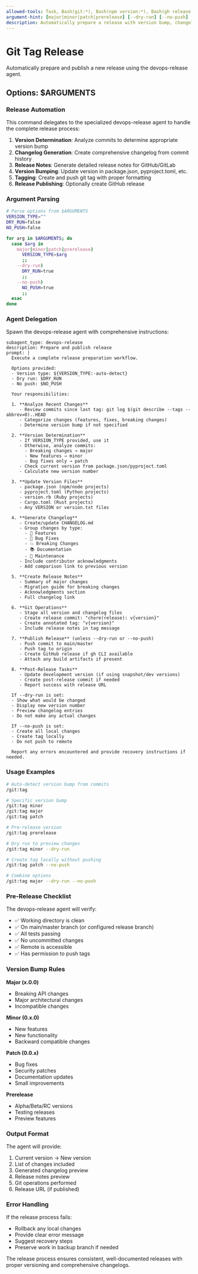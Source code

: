 ```yaml
---
allowed-tools: Task, Bash(git:*), Bash(npm version:*), Bash(gh release:*)
argument-hint: [major|minor|patch|prerelease] [--dry-run] [--no-push]
description: Automatically prepare a release with version bump, changelog, and tagging
---
```


# Git Tag Release

Automatically prepare and publish a new release using the devops-release agent.

## Options: $ARGUMENTS

### Release Automation

This command delegates to the specialized devops-release agent to handle the complete release process:

1. **Version Determination**: Analyze commits to determine appropriate version bump
2. **Changelog Generation**: Create comprehensive changelog from commit history
3. **Release Notes**: Generate detailed release notes for GitHub/GitLab
4. **Version Bumping**: Update version in package.json, pyproject.toml, etc.
5. **Tagging**: Create and push git tag with proper formatting
6. **Release Publishing**: Optionally create GitHub release

### Argument Parsing

```bash
# Parse options from $ARGUMENTS
VERSION_TYPE=""
DRY_RUN=false
NO_PUSH=false

for arg in $ARGUMENTS; do
  case $arg in
    major|minor|patch|prerelease)
      VERSION_TYPE=$arg
      ;;
    --dry-run)
      DRY_RUN=true
      ;;
    --no-push)
      NO_PUSH=true
      ;;
  esac
done
```

### Agent Delegation

Spawn the devops-release agent with comprehensive instructions:

```task
subagent_type: devops-release
description: Prepare and publish release
prompt: |
  Execute a complete release preparation workflow.
  
  Options provided:
  - Version type: ${VERSION_TYPE:-auto-detect}
  - Dry run: $DRY_RUN
  - No push: $NO_PUSH
  
  Your responsibilities:
  
  1. **Analyze Recent Changes**
     - Review commits since last tag: git log $(git describe --tags --abbrev=0)..HEAD
     - Categorize changes (features, fixes, breaking changes)
     - Determine version bump if not specified
  
  2. **Version Determination**
     - If VERSION_TYPE provided, use it
     - Otherwise, analyze commits:
       - Breaking changes → major
       - New features → minor
       - Bug fixes only → patch
     - Check current version from package.json/pyproject.toml
     - Calculate new version number
  
  3. **Update Version Files**
     - package.json (npm/node projects)
     - pyproject.toml (Python projects)
     - version.rb (Ruby projects)
     - Cargo.toml (Rust projects)
     - Any VERSION or version.txt files
  
  4. **Generate Changelog**
     - Create/update CHANGELOG.md
     - Group changes by type:
       - 🚀 Features
       - 🐛 Bug Fixes
       - 💥 Breaking Changes
       - 📚 Documentation
       - 🔧 Maintenance
     - Include contributor acknowledgments
     - Add comparison link to previous version
  
  5. **Create Release Notes**
     - Summary of major changes
     - Migration guide for breaking changes
     - Acknowledgments section
     - Full changelog link
  
  6. **Git Operations**
     - Stage all version and changelog files
     - Create release commit: "chore(release): v{version}"
     - Create annotated tag: "v{version}"
     - Include release notes in tag message
  
  7. **Publish Release** (unless --dry-run or --no-push)
     - Push commit to main/master
     - Push tag to origin
     - Create GitHub release if gh CLI available
     - Attach any build artifacts if present
  
  8. **Post-Release Tasks**
     - Update development version (if using snapshot/dev versions)
     - Create post-release commit if needed
     - Report success with release URL
  
  If --dry-run is set:
  - Show what would be changed
  - Display new version number
  - Preview changelog entries
  - Do not make any actual changes
  
  If --no-push is set:
  - Create all local changes
  - Create tag locally
  - Do not push to remote
  
  Report any errors encountered and provide recovery instructions if needed.
```

### Usage Examples

```bash
# Auto-detect version bump from commits
/git:tag

# Specific version bump
/git:tag minor
/git:tag major
/git:tag patch

# Pre-release version
/git:tag prerelease

# Dry run to preview changes
/git:tag minor --dry-run

# Create tag locally without pushing
/git:tag patch --no-push

# Combine options
/git:tag major --dry-run --no-push
```

### Pre-Release Checklist

The devops-release agent will verify:
- ✅ Working directory is clean
- ✅ On main/master branch (or configured release branch)
- ✅ All tests passing
- ✅ No uncommitted changes
- ✅ Remote is accessible
- ✅ Has permission to push tags

### Version Bump Rules

**Major (x.0.0)**
- Breaking API changes
- Major architectural changes
- Incompatible changes

**Minor (0.x.0)**
- New features
- New functionality
- Backward compatible changes

**Patch (0.0.x)**
- Bug fixes
- Security patches
- Documentation updates
- Small improvements

**Prerelease**
- Alpha/Beta/RC versions
- Testing releases
- Preview features

### Output Format

The agent will provide:
1. Current version → New version
2. List of changes included
3. Generated changelog preview
4. Release notes preview
5. Git operations performed
6. Release URL (if published)

### Error Handling

If the release process fails:
- Rollback any local changes
- Provide clear error message
- Suggest recovery steps
- Preserve work in backup branch if needed

The release process ensures consistent, well-documented releases with proper versioning and comprehensive changelogs.